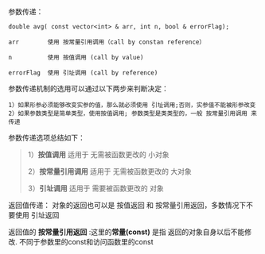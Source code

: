 参数传递：
```
double avg( const vector<int> & arr, int n, bool & errorFlag);
  
arr        使用 按常量引用调用（call by constan reference）
  
n          使用 按值调用 (call by value)
  
errorFlag  使用 引址调用 (call by reference) 
```

参数传递机制的选用可以通过以下两步来判断决定：
```
1）如果形参必须能够改变实参的值，那么就必须使用 引址调用;否则，实参值不能被形参改变
2）如果参数类型是简单类型，使用按值调用; 参数类型是类类型的，一般 按常量引用调用 来传递
```
参数传递选项总结如下：

> 1）**按值调用**        适用于 无需被函数更改的 小对象
> 
> 2）**按常量引用调用**  适用于 无需被函数更改的 大对象
> 
> 3）**引址调用**       适用于 需要被函数更改的 对象

返回值传递：
对象的返回也可以是 按值返回 和 按常量引用返回，多数情况下不要使用 引址返回

返回值的 **按常量引用返回** :这里的**常量(const)** 是指 返回的对象自身以后不能修改.
不同于参数里的const和访问函数里的const
